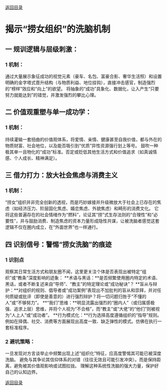 [返回目录](/README.md)

# 揭示“捞女组织”的洗脑机制

## 一 规训逻辑与层级刺激：

### 1 机制：

通过大量展示象征成功的视觉元素（豪车、名包、富豪合影、奢华生活照）和设置明确的金字塔式晋升结构（与物质利益、地位挂钩），直接冲击感官，制造强烈的“榜样”效应和“向上”的欲望。
将抽象的“成功”具象化、数据化，让入产生“只要努力就能达到”的错觉，并激发强烈的攀比心理。

## 二 价值观重塑与单一成功学：

### 1 机制：

持续灌输一套扭曲的价值观体系，将爱情、亲情、健康甚至自我价值，都与外在的物质财富、社会地位，以及能否吸引到“优质”异性资源强行划上等号。
鼓吹一种极其单一且物化的“成功”标准。否定或贬低其他生活方式和价值追求（如真诚情感、个人成长、精神满足）。

## 三 借力打力：放大社会焦虑与消费主义

### 1 机制：

“捞女”组织并非完全创新的透视，而是巧妙嫁接并升级微放大于社会上已存在的焦虑（如经济压力、阶层固化焦虑、婚恋焦虑、外貌焦虑）和畸形的消费文化。
它将这些普遍存在的社会情绪作为“燃料”，论证其“捞”式生存法则的“合理性”和“必要性”，并与鼓励消费、制造焦虑的资本力量形成隐性共谋，让被洗脑者感觉这套逻辑不仅在圈内成立，在“外面世界”也一样通行。

## 四 识别信号：警惕“捞女洗脑”的痕迹

### 1 识别点

观察其日常生活方式和朋友圈不闻，这里更关注个体是否表现出被特定“组织”或“教条”深度影响的迹象：
**术语与黑话：**是否频繁使用圈内特定的术语、黑话，或者不断复述来自“导师”、“教主”的特定理论或“成功秘诀”？
**盲从与辩护：**对组织的规则、倡导者或“成功案例”表现出不加批判的盲从和崇拜，并对任何质疑或批评（即使是善意的）进行强烈辩护？将一切问题归咎于“不懂的人”或“不够努力”。
**“我们”思维：**明显流露出强烈的“圈内人”（或归属感极强、追求上层）思维，并将个人视为“不合格”，而“教主”或“大佬”的“他们”则被视为“人上人”或“成功者”。
**行为模式化：**行为选择高度遵循组织的“指导”规则。例如在择偶、社交、消费等方面展现出高度一致、缺乏弹性的模式。仿佛在执行一套标准程序。

### 2 避坑策略：

一旦发现对方言谈举止中频繁出现上述“组织化”特征，应高度警惕其可能已被深度洗脑。
避免与其争论其信仰体系的对错（往往无效且可能引发冲突）。而是保持距离，避免被其价值观影响或试图拉拢。
理解这种系统性洗脑的强大力量，保护好自己的认知边界。

[返回目录](/README.md)